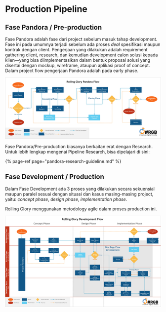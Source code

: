 # Production Pipeline

## Fase Pandora / Pre-production

Fase Pandora adalah fase dari project sebelum masuk tahap development. Fase ini pada umumnya terjadi sebelum ada proses _deal_ spesifikasi maupun kontrak dengan client. Pengerjaan yang dilakukan adalah requirement gathering client, research, dan kemudian development calon solusi kepada klien—yang bisa diimplementasikan dalam bentuk proposal solusi yang disertai dengan mockup, wireframe, ataupun aplikasi proof of concept. Dalam project flow pengerjaan Pandora adalah pada early phase.

![](../.gitbook/assets/rolling-glory-pandora-flow.jpg)

Fase Pandora/Pre-production biasanya berkaitan erat dengan Research. Untuk lebih lengkap mengenai Pipeline Research, bisa dipelajari di sini:

{% page-ref page="pandora-research-guideline.md" %}

## Fase Development / Production

Dalam Fase Development ada 3 proses yang dilakukan secara sekuensial maupun paralel sesuai dengan situasi dan kasus masing-masing project, yaitu: _concept phase_, _design phase_, _implementation phase_.

Rolling Glory menggunakan metodology agile dalam proses production ini.

![](../.gitbook/assets/rolling-glory-development-flow.jpg)

